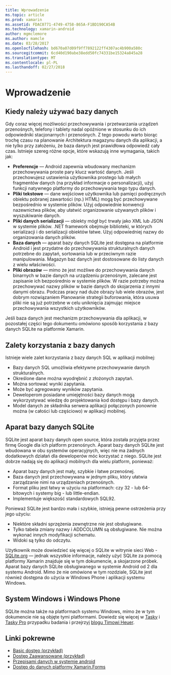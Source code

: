 ```yaml
---
title: Wprowadzenie
ms.topic: article
ms.prod: xamarin
ms.assetid: FDAC0771-4749-4758-865A-F1BD190CA54B
ms.technology: xamarin-android
author: mgmclemore
ms.author: mamcle
ms.date: 03/28/2017
ms.openlocfilehash: bd670a07d09f9ff7892122ff4307ac4b900a580c
ms.sourcegitcommit: 6cd40d190abe38edd50fc74331be15324a845a28
ms.translationtype: MT
ms.contentlocale: pl-PL
ms.lasthandoff: 02/27/2018
---
```

# <a name="introduction"></a>Wprowadzenie

## <a name="when-to-use-a-database"></a>Kiedy należy używać bazy danych

Gdy coraz więcej możliwości przechowywania i przetwarzania urządzeń przenośnych, telefony i tablety nadal opóźnione w stosunku do ich odpowiedniki stacjonarnych i przenośnych. Z tego powodu warto biorąc trochę czasu na planowanie Architektura magazynu danych dla aplikacji, a nie tylko przy założeniu, że baza danych jest prawidłowa odpowiedź cały czas. Istnieje szereg różne opcje, które wskazują inne wymagania, takich jak:

-  **Preferencje** — Android zapewnia wbudowany mechanizm przechowywania proste pary klucz wartość danych. Jeśli przechowujesz ustawienia użytkownika prostego lub małych fragmentów danych (na przykład informacje o personalizacji), użyj funkcji natywnego platformy do przechowywania tego typu danych.
-  **Pliki tekstowe** — dane wejściowe użytkownika lub pamięci podręcznych obiektu pobranej zawartości (np.) HTML) mogą być przechowywane bezpośrednio w systemie plików. Użyj odpowiednie konwencji nazewnictwa plików, aby ułatwić organizowanie używanych plików i wyszukiwanie danych.
-  **Pliki danych serializacji** — obiekty mógł być trwały jako XML lub JSON w systemie plików. .NET framework obejmuje biblioteki, w których serializacji i do serializacji obiektów łatwe. Użyj odpowiedniej nazwy do organizowania danych plików.
-  **Baza danych** — aparat bazy danych SQLite jest dostępna na platformie Android i jest przydatne do przechowywania strukturalnych danych potrzebne do zapytań, sortowania lub w przeciwnym razie manipulowania. Magazyn baz danych jest dostosowane do listy danych z wielu właściwości.
-  **Pliki obrazów** — mimo że jest możliwe do przechowywania danych binarnych w bazie danych na urządzeniu przenośnym, zalecane jest zapisanie ich bezpośrednio w systemie plików. W razie potrzeby można przechowywać nazwy plików w bazie danych do skojarzenia z innymi danymi obrazu. Podczas pracy nad duże obrazy lub wiele obrazów, jest dobrym rozwiązaniem Planowanie strategii buforowania, która usuwa pliki nie są już potrzebne w celu uniknięcia zajmując miejsce przechowywania wszystkich użytkowników.

Jeśli baza danych jest mechanizm przechowywania dla aplikacji, w pozostałej części tego dokumentu omówiono sposób korzystania z bazy danych SQLite na platformie Xamarin.

## <a name="advantages-of-using-a-database"></a>Zalety korzystania z bazy danych

Istnieje wiele zalet korzystania z bazy danych SQL w aplikacji mobilnej:

-  Bazy danych SQL umożliwia efektywne przechowywanie danych strukturalnych.
-  Określone dane można wyodrębnić z złożonych zapytań.
-  Można sortować wyniki zapytania.
-  Może być agregowany wyników zapytania.
-  Deweloperom posiadane umiejętności bazy danych mogą wykorzystywać wiedzę do projektowania kod dostępu i bazy danych.
-  Model danych ze składnika serwera aplikacji połączonych ponownie można (w całości lub częściowo) w aplikacji mobilnej.


## <a name="sqlite-database-engine"></a>Aparat bazy danych SQLite

SQLite jest aparat bazy danych open source, która została przyjęta przez firmę Google dla ich platform przenośnych. Aparat bazy danych SQLite jest wbudowana w obu systemów operacyjnych, więc nie ma żadnych dodatkowych działań dla deweloperów móc korzystać z niego. SQLite jest dobrze nadają się do aplikacji mobilnych dla wielu platform, ponieważ:

-  Aparat bazy danych jest mały, szybkie i łatwe przenośnej.
-  Baza danych jest przechowywana w jednym pliku, który ułatwia zarządzanie nimi na urządzeniach przenośnych.
-  Format pliku jest łatwy w użyciu na platformach: czy 32 - lub 64-bitowych i systemy big - lub little-endian.
-  Implementuje większość standardowych SQL92.


Ponieważ SQLite jest bardzo mała i szybkie, istnieją pewne ostrzeżenia przy jego użyciu:

-  Niektóre składni sprzężenia zewnętrzne nie jest obsługiwane.
-  Tylko tabela zmiany nazwy i ADDCOLUMN są obsługiwane. Nie można wykonać innych modyfikacji schematu.
-  Widoki są tylko do odczytu.


Użytkownik może dowiedzieć się więcej o SQLite w witrynie sieci Web - [SQLite.org](http://SQLite.org) — jednak wszystkie informacje, należy użyć SQLite za pomocą platformy Xamarin znajduje się w tym dokumencie, a skojarzone próbek. Aparat bazy danych SQLite obsługiwanego w systemie Android od 2 dla systemu Android.
Mimo że nie omówione w tym rozdziale, SQLite jest również dostępna do użycia w Windows Phone i aplikacji systemu Windows.

## <a name="windows-and-windows-phone"></a>System Windows i Windows Phone

SQLite można także na platformach systemu Windows, mimo że w tym dokumencie nie są objęte tymi platformami.
Dowiedz się więcej w [Tasky](~/cross-platform/app-fundamentals/building-cross-platform-applications/case-study-tasky.md) i [Tasky Pro](~/cross-platform/app-fundamentals/building-cross-platform-applications/case-study-tasky.md) przypadku badania i przejrzyj [blogu Timowi Heuer](http://timheuer.com/blog/archive/2012/06/28/seeding-your-metro-style-app-with-sqlite-database.aspx).


## <a name="related-links"></a>Linki pokrewne

- [Basic dostęp (przykład)](https://github.com/xamarin/mobile-samples/tree/master/DataAccess/Basic)
- [Dostęp Zaawansowane (przykład)](https://github.com/xamarin/mobile-samples/tree/master/DataAccess/Advanced)
- [Przepisami danych w systemie android](https://developer.xamarin.com/recipes/android/data/)
- [Dostęp do danych platformy Xamarin.Forms](~/xamarin-forms/app-fundamentals/databases.md)
